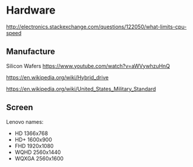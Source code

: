 # Hardware

<http://electronics.stackexchange.com/questions/122050/what-limits-cpu-speed>

## Manufacture

Silicon Wafers <https://www.youtube.com/watch?v=aWVywhzuHnQ>

<https://en.wikipedia.org/wiki/Hybrid_drive>

<https://en.wikipedia.org/wiki/United_States_Military_Standard>

## Screen

Lenovo names:

- HD 1366x768
- HD+ 1600x900
- FHD 1920x1080
- WQHD 2560x1440
- WQXGA 2560x1600
